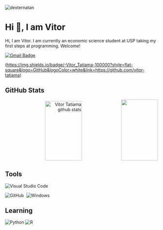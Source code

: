 <p align="left"><img src="https://komarev.com/ghpvc/?username=vitor-tatiama" alt="dexternatan" /></p>


<h1 align = "justify"> Hi 👋, I am Vitor</h1>

Hi, I am Vitor.
I am currently an economic science student at USP taking my first steps at programming. Welcome!

[![Gmail Badge](https://img.shields.io/badge/-vitor.t.gouveia@gmail.com-c14438?style=flat-square&logo=Gmail&logoColor=white&link=mailto:vitor.t.gouveia@gmail.com)](mailto:vitor.t.gouveia@gmail.com)

(https://img.shields.io/badge/-Vitor_Tatiama-100000?style=flat-square&logo=GitHub&logoColor=white&link=https://github.com/vitor-tatiama)

<h2 align = "justify"> GitHub Stats </h2>
<div align="right">  
  <img width="49%" height="195px" src="https://github-readme-stats.vercel.app/api?username=vitor-tatiama&show_icons=true&count_private=true&hide_border=true&title_color=6272a4&icon_color=6272a4&text_color=ffffff_color=282a36" alt="Vitor Tatiama github stats" /> 
  <img width="49%" height="200px" src="https://github-readme-stats.vercel.app/api/top-langs/?username=vitor-tatiama&layout=compact&hide_border=true&title_color=6272a4&text_color=ffffff_color=282a36" />
</div>


<h2 align = "justify"> Tools </h2>

![Visual Studio Code](https://img.shields.io/badge/-Visual%20Studio%20Code-0D1117?style=for-the-badge&logo=visual-studio-code&logoColor=007ACC&labelColor=0D1117)&nbsp;
<!-- ![Git](https://img.shields.io/badge/-Git-0D1117?style=for-the-badge&logo=git&labelColor=0D1117)&nbsp; -->
![GitHub](https://img.shields.io/badge/-GitHub-0D1117?style=for-the-badge&logo=github&labelColor=0D1117)&nbsp;
![Windows](https://img.shields.io/badge/-Windows-0D1117?style=for-the-badge&logo=windows&labelColor=0D1117)&nbsp;


<h2 align = "justify"> Learning </h2>

![Python](https://img.shields.io/badge/Python-FFD43B?style=for-the-badge&logo=python&logoColor=bl)
![R](https://img.shields.io/badge/R-276DC3?style=for-the-badge&logo=r&logoColor=white)
